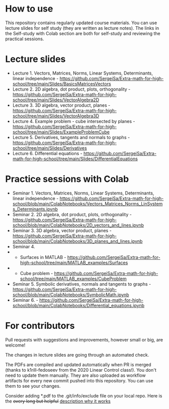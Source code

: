 # How to use

This repository contains regularly updated course materials. You can use lecture slides for self study (they are written as lecture notes). The links in the Self-study with Colab section are both for self-study and reviewing the practical sessions.
# Lecture slides

* Lecture 1. Vectors, Matrices, Norms, Linear Systems, Determinants, linear independence - https://github.com/SergeiSa/Extra-math-for-high-school/tree/main/Slides/BasicsMatricesVectors
* Lecture 2. 2D algebra, dot product, plots, orthogonality - https://github.com/SergeiSa/Extra-math-for-high-school/tree/main/Slides/VectorAlgebra2D
* Lecture 3. 3D algebra, vector product, planes - https://github.com/SergeiSa/Extra-math-for-high-school/tree/main/Slides/VectorAlgebra3D
* Lecture 4. Example problem - cube intersected by planes - https://github.com/SergeiSa/Extra-math-for-high-school/tree/main/Slides/ExampleProblemCube
* Lecture 5. Derivatives, tangents and normals to graphs - https://github.com/SergeiSa/Extra-math-for-high-school/tree/main/Slides/Derivatives
* Lecture 6. Differential equations - https://github.com/SergeiSa/Extra-math-for-high-school/tree/main/Slides/DifferentialEquations


# Practice sessions with Colab

* Seminar 1. Vectors, Matrices, Norms, Linear Systems, Determinants, linear independence - https://github.com/SergeiSa/Extra-math-for-high-school/blob/main/ColabNotebooks/Vectors_Matrices_Norms_LinSystems_Determinants.ipynb
* Seminar 2. 2D algebra, dot product, plots, orthogonality - https://github.com/SergeiSa/Extra-math-for-high-school/blob/main/ColabNotebooks/2D_vectors_and_lines.ipynb
* Seminar 3. 3D algebra, vector product, planes - https://github.com/SergeiSa/Extra-math-for-high-school/blob/main/ColabNotebooks/3D_planes_and_lines.ipynb
* Seminar 4. 
* * Surfaces in MATLAB - https://github.com/SergeiSa/Extra-math-for-high-school/tree/main/MATLAB_examples/Surfaces 
* * Cube problem - https://github.com/SergeiSa/Extra-math-for-high-school/tree/main/MATLAB_examples/CubeProblem
* Seminar 5. Symbolic derivatives, normals and tangents to graphs - https://github.com/SergeiSa/Extra-math-for-high-school/blob/main/ColabNotebooks/SymbolicMath.ipynb
* Seminar 6. - https://github.com/SergeiSa/Extra-math-for-high-school/blob/main/ColabNotebooks/Differential_equations.ipynb

# For contributors

Pull requests with suggestions and improvements, however small or big, are welcome!

The changes in lecture slides are going through an automated check.

The PDFs are compiled and updated automatically when PR is merged (thanks to k1rill-fedoseev from the 2020 Linear Control class!). You don't need to update them manually. They are also uploaded as workflow artifacts for every new commit pushed into this repository. You can use them to see your changes.
 
Consider adding \*.pdf to the .git/info/exclude file on your local repo. Here is the ~~overy long but helpful~~ [description why it works](https://medium.com/@dave_lunny/exclude-files-from-git-without-committing-changes-to-gitignore-986fa712e78d)
